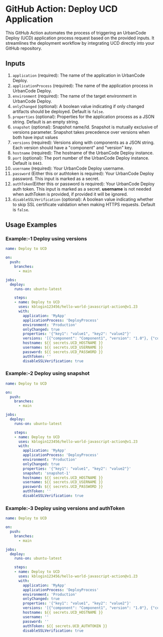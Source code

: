 # GitHub Action: Deploy UCD Application

This GitHub Action automates the process of triggering an UrbanCode Deploy (UCD) application process request based on the provided inputs. It streamlines the deployment workflow by integrating UCD directly into your GitHub repository.

## Inputs

1. `application` (required): The name of the application in UrbanCode Deploy.
2. `applicationProcess` (required): The name of the application process in UrbanCode Deploy.
3. `environment` (required): The name of the target environment in UrbanCode Deploy.
4. `onlyChanged` (optional): A boolean value indicating if only changed artifacts should be deployed. Default is `false`.
5. `properties` (optional): Properties for the application process as a JSON string. Default is an empty string.
6. `snapshot` (optional): Snapshot name/Id. Snapshot is mutually exclusive of versions parameter. Snapshot takes precedence over versions when both have input values
7. `versions` (required): Versions along with components as a JSON string. Each version should have a "component" and "version" key.
8. `hostname` (required): The hostname of the UrbanCode Deploy instance.
9. `port` (optional): The port number of the UrbanCode Deploy instance. Default is `8443`.
10. `username` (required): Your UrbanCode Deploy username.
11. `password` (Either this or authtoken is required): Your UrbanCode Deploy password. This input is marked as a secret.
12. `authToken`(Either this or password is required): Your UrbanCode Deploy auth token. This input is marked as a secret.  **username** is not needed when authToken is provided, if provided it will be ignored.
13. `disableSSLVerification` (optional): A boolean value indicating whether to skip SSL certificate validation when making HTTPS requests. Default is `false`.

## Usage Examples 

### Example:-1 Deploy using versions

```yaml
name: Deploy to UCD

on:
  push:
    branches:
      - main

jobs:
  deploy:
    runs-on: ubuntu-latest

    steps:
    - name: Deploy to UCD
      uses: kblogin123456/hello-world-javascript-action@v1.23
      with:
        application: 'MyApp'
        applicationProcess: 'DeployProcess'
        environment: 'Production'
        onlyChanged: true
        properties: '{"key1": "value1", "key2": "value2"}'
        versions: '[{"component": "Component1", "version": "1.0"}, {"component": "Component2", "version": "2.0"}]'
        hostname: ${{ secrets.UCD_HOSTNAME }}
        username: ${{ secrets.UCD_USERNAME }}
        password: ${{ secrets.UCD_PASSWORD }}
        authToken: ''
        disableSSLVerification: true
```

### Example:-2 Deploy using snapshot

```yaml
name: Deploy to UCD

on:
  push:
    branches:
      - main

jobs:
  deploy:
    runs-on: ubuntu-latest

    steps:
    - name: Deploy to UCD
      uses: kblogin123456/hello-world-javascript-action@v1.23
      with:
        application: 'MyApp'
        applicationProcess: 'DeployProcess'
        environment: 'Production'
        onlyChanged: true
        properties: '{"key1": "value1", "key2": "value2"}'
        snapshot: 'snapshot-1'
        hostname: ${{ secrets.UCD_HOSTNAME }}
        username: ${{ secrets.UCD_USERNAME }}
        password: ${{ secrets.UCD_PASSWORD }}
        authToken: ''
        disableSSLVerification: true
```


### Example:-3 Deploy using versions and authToken

```yaml
name: Deploy to UCD

on:
  push:
    branches:
      - main

jobs:
  deploy:
    runs-on: ubuntu-latest

    steps:
    - name: Deploy to UCD
      uses: kblogin123456/hello-world-javascript-action@v1.23
      with:
        application: 'MyApp'
        applicationProcess: 'DeployProcess'
        environment: 'Production'
        onlyChanged: true
        properties: '{"key1": "value1", "key2": "value2"}'
        versions: '[{"component": "Component1", "version": "1.0"}, {"component": "Component2", "version": "2.0"}]'
        hostname: ${{ secrets.UCD_HOSTNAME }}
        username: ''
        password: ''
        authToken: ${{ secrets.UCD_AUTHTOKEN }}
        disableSSLVerification: true
```
